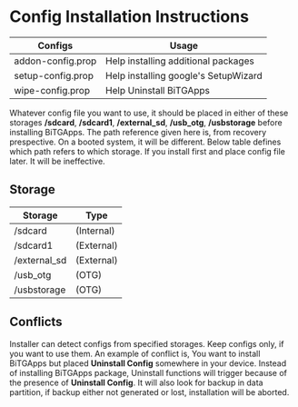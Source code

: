 # Config Installation Instructions

Configs           | Usage
----------------- | -----------------
addon-config.prop | Help installing additional packages
setup-config.prop | Help installing google's SetupWizard
wipe-config.prop  | Help Uninstall BiTGApps

Whatever config file you want to use, it should be placed in either of these storages **/sdcard**, **/sdcard1**, **/external_sd**, **/usb_otg**, **/usbstorage**
before installing BiTGApps. The path reference given here is, from recovery prespective. On a booted system, it will be different. Below table defines which path
refers to which storage. If you install first and place config file later. It will be ineffective.

## Storage

Storage      | Type
------------ | ------------
/sdcard      | (Internal)
/sdcard1     | (External)
/external_sd | (External)
/usb_otg     | (OTG)
/usbstorage  | (OTG)

## Conflicts

Installer can detect configs from specified storages. Keep configs only, if you want to use them. An example of conflict is, You want to install BiTGApps but placed
**Uninstall Config** somewhere in your device. Instead of installing BiTGApps package, Uninstall functions will trigger because of the presence of **Uninstall Config**.
It will also look for backup in data partition, if backup either not generated or lost, installation will be aborted.
